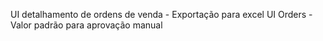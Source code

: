 UI detalhamento de ordens de venda - Exportação para excel
UI Orders - Valor padrão para aprovação manual
